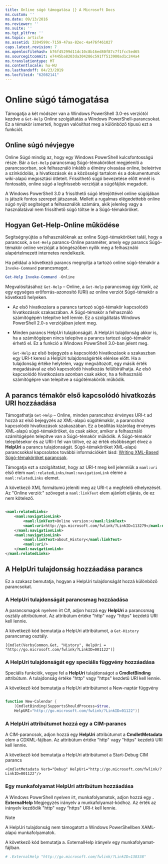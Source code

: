 ```yaml
---
title: Online súgó támogatása |} A Microsoft Docs
ms.custom: ''
ms.date: 09/13/2016
ms.reviewer: ''
ms.suite: ''
ms.tgt_pltfrm: ''
ms.topic: article
ms.assetid: 3204599c-7159-47aa-82ec-4a476f461027
caps.latest.revision: 7
ms.openlocfilehash: b76f45299d11dc10c8b16ed80f87c7f1fcc5ed65
ms.sourcegitcommit: e7445ba8203da304286c591ff513900ad1c244a4
ms.translationtype: MT
ms.contentlocale: hu-HU
ms.lasthandoff: 04/23/2019
ms.locfileid: "62082141"
---
```

# <a name="supporting-online-help"></a>Online súgó támogatása

Támogatja a két módszer van a Windows PowerShell 3.0-es verziótól kezdve a `Get-Help` Online szolgáltatás a Windows PowerShell-parancsokat. Ez a témakör ismerteti, hogyan valósíthat meg a különböző típusú ezt a funkciót.

## <a name="about-online-help"></a>Online súgó névjegye

Online Súgó mindig az, hogy egy Windows PowerShell kulcsfontosságú része. Bár a `Get-Help` parancsmag Súgó-témaköröket megjeleníti a parancssorban, sok felhasználó inkább a élmény olvasása online, beleértve a színkódolás, a hivatkozások és a közösségi tartalom és a dokumentumok wiki-alapú megosztási ötleteit. Frissíthető súgó bevezetése előtt ennél is fontosabb, online súgó a legfrissebb verzióját a súgófájlok megadott.

A Windows PowerShell 3.0 a frissíthető súgó létrejöttével online súgójában is játszik fontos szerepet játszanak. Mellett a rugalmas elégedettebb online súgó nyújt segítséget a felhasználók számára, akik jelenleg vagy a használatával nem frissíthető súgó töltse le a Súgó-témaköröket.

## <a name="how-get-help--online-works"></a>Hogyan Get-Help-Online működése

Segítségnyújtás a felhasználóknak az online Súgó-témaköröket talál, hogy a parancsok, a `Get-Help` parancs-Online paraméter, amely egy parancs Súgó-témakör online verzióját a böngészőben nyílik meg a felhasználó alapértelmezett internetes rendelkezik.

Ha például a következő parancs megnyitja a tartozó online súgó-témakör a `Invoke-Command` parancsmagot.

```powershell
Get-Help Invoke-Command -Online
```

Megvalósításához `Get-Help` – Online, a `Get-Help` parancsmag úgy tűnik, az egy egységes erőforrás-azonosító (URI) az online verziót Súgó-témakör a következő helyeken.

- Az első hivatkozásra a parancs tartozó súgó-témakör kapcsolódó hivatkozások szakaszában. A Súgó-témakör a felhasználó számítógépén telepítve kell lennie. Ez a szolgáltatás Windows PowerShell 2.0-s verziójában jelent meg.

- Minden parancs HelpUri tulajdonságát. A HelpUri tulajdonság akkor is, ha a számítógépen nincs telepítve a parancs tartozó súgó-témakör érhető el. Ez a funkció a Windows PowerShell 3.0-ban jelent meg.

  `Get-Help` az első bejegyzés a kapcsolódó hivatkozások a szakaszban egy URI-t keresi a HelpUri tulajdonságérték elérése előtt. Ha a tulajdonság értéke helytelen, vagy megváltozott, egy másik érték megadásával az első kapcsolódó hivatkozás felülbírálhatja. Az első kapcsolódó hivatkozásra azonban csak akkor, ha a felhasználó számítógépre van telepítve a súgótémakörök működik.

## <a name="adding-a-uri-to-the-first-related-link-of-a-command-help-topic"></a>A parancs témakör első kapcsolódó hivatkozás URI hozzáadása

Támogathatja `Get-Help` – Online, minden parancshoz érvényes URI-t ad hozzá az első bejegyzés az XML-alapú súgótémakör, a parancshoz kapcsolódó hivatkozások szakaszában. Ez a beállítás kizárólag érvényes XML-alapú súgó-témaköröket, és csak akkor, amikor a felhasználó számítógépén telepítve van a Súgó-témakör működik. A Súgó-témakör telepítésekor és az URI-t fel van töltve, ez az érték elsőbbséget élvez a **HelpUri** a parancs tulajdonságát. Súgó-témaköröket XML-alapú parancsokkal kapcsolatos további információkért lásd: [Writing XML-Based Súgó-témaköröket parancsok](../help/writing-xml-based-help-topics-for-commands.md).

Támogatja ezt a szolgáltatást, hogy az URI-t meg kell jelenniük a `maml:uri` első elem `maml:relatedLinks/maml:navigationLink` eleme a `maml:relatedLinks` elemet.

A következő XML formátumú jeleníti meg az URI-t a megfelelő elhelyezését. Az "Online verzió:" szöveget a `maml:linkText` elem ajánlott eljárás, de ez nem kötelező.

```xml

<maml:relatedLinks>
    <maml:navigationLink>
        <maml:linkText>Online version:</maml:linkText>
        <maml:uri>http://go.microsoft.com/fwlink/?LinkID=113279</maml:uri>
    </maml:navigationLink>
    <maml:navigationLink>
        <maml:linkText>about_History</maml:linkText>
        <maml:uri/>
    </maml:navigationLink>
</maml:relatedLinks>
```

## <a name="adding-the-helpuri-property-to-a-command"></a>A HelpUri tulajdonság hozzáadása parancs

Ez a szakasz bemutatja, hogyan a HelpUri tulajdonságát hozzá különböző parancsokat.

### <a name="adding-a-helpuri-property-to-a-cmdlet"></a>A HelpUri tulajdonságát parancsmag hozzáadása

A parancsmagok nyelven írt C#, adjon hozzá egy **HelpUri** a parancsmag osztály attribútumot. Az attribútum értéke "http" vagy "https" kezdetű URI kell lennie.

A következő kód bemutatja a HelpUri attribútumot, a `Get-History` parancsmag osztály.

```
[Cmdlet(VerbsCommon.Get, "History", HelpUri = "http://go.microsoft.com/fwlink/?LinkID=001122")]
```

### <a name="adding-a-helpuri-property-to-an-advanced-function"></a>A HelpUri tulajdonságát egy speciális függvény hozzáadása

Speciális funkciók, vegye fel a **HelpUri** tulajdonságot a **CmdletBinding** attribútum. A tulajdonság értéke "http" vagy "https" kezdetű URI kell lennie.

A következő kód bemutatja a HelpUri attribútumot a New-naptár függvény

```powershell

function New-Calendar {
    [CmdletBinding(SupportsShouldProcess=$true,
    HelpURI="http://go.microsoft.com/fwlink/?LinkID=01122")]
```

### <a name="adding-a-helpuri-attribute-to-a-cim-command"></a>A HelpUri attribútumot hozzá egy a CIM-parancs

A CIM-parancsok, adjon hozzá egy **HelpUri** attribútumot a **CmdletMetadata** elem a CDXML-fájlban. Az attribútum értéke "http" vagy "https" kezdetű URI kell lennie.

A következő kód bemutatja a HelpUri attribútumot a Start-Debug CIM parancs

```
<CmdletMetadata Verb="Debug" HelpUri="http://go.microsoft.com/fwlink/?LinkID=001122"/>
```

### <a name="adding-a-helpuri-attribute-to-a-workflow"></a>Egy munkafolyamat HelpUri attribútum hozzáadása

A Windows PowerShell nyelven írt, munkafolyamatok, adjon hozzá egy **. ExternalHelp** Megjegyzés irányelv a munkafolyamat-kódhoz. Az érték az irányelv kezdődik "http" vagy "https" URI-t kell lennie.

> [!NOTE]
> A HelpUri tulajdonság nem támogatott a Windows PowerShellben XAML-alapú munkafolyamatok.

A következő kód bemutatja a. ExternalHelp irányelv egy munkafolyamat-fájlban.

```powershell
# .ExternalHelp "http://go.microsoft.com/fwlink/?LinkID=138338"
```